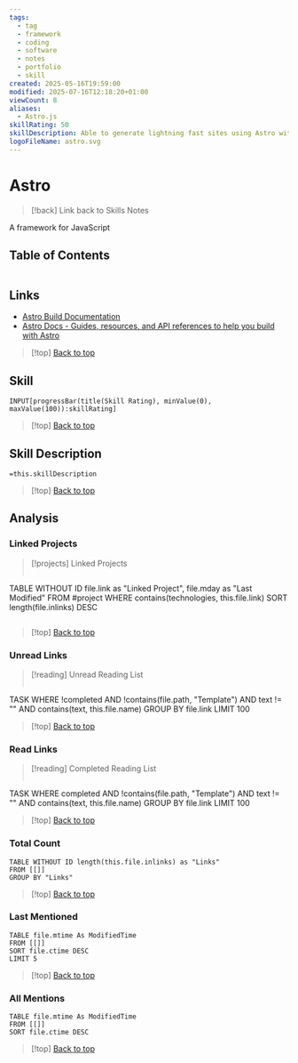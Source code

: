```yaml
---
tags:
  - tag
  - framework
  - coding
  - software
  - notes
  - portfolio
  - skill
created: 2025-05-16T19:59:00
modified: 2025-07-16T12:18:20+01:00
viewCount: 8
aliases:
  - Astro.js
skillRating: 50
skillDescription: Able to generate lightning fast sites using Astro with a good understanding of the frameworks performant features.
logoFileName: astro.svg
---
```


# Astro

> [!back] Link back to <span class="theme-link">Skills Notes</span>

A framework for <span class="theme-link">JavaScript</span>

## Table of Contents 

```table-of-contents
```

## Links

- [Astro Build Documentation](https://astro.build/)
- [Astro Docs - Guides, resources, and API references to help you build with Astro](https://docs.astro.build/en/getting-started/)

>[!top] [Back to top](#Table%20of%20Contents)

## Skill

```meta-bind  
INPUT[progressBar(title(Skill Rating), minValue(0), maxValue(100)):skillRating]  
```

>[!top] [Back to top](#Table%20of%20Contents)

## Skill Description

`=this.skillDescription`

>[!top] [Back to top](#Table%20of%20Contents)

## Analysis

### Linked Projects

>[!projects] Linked Projects
>```dataview
TABLE WITHOUT ID file.link as "Linked Project", file.mday as "Last Modified"
FROM #project 
WHERE contains(technologies, this.file.link)
SORT length(file.inlinks) DESC
>```

>[!top] [Back to top](#Table%20of%20Contents)

### Unread Links

>[!reading] Unread Reading List
>```dataview
TASK
WHERE !completed AND !contains(file.path, "Template") AND text != "" AND contains(text, this.file.name)
GROUP BY file.link
LIMIT 100

>[!top] [Back to top](#Table%20of%20Contents)

### Read Links

>[!reading] Completed Reading List
>```dataview
TASK
WHERE completed AND !contains(file.path, "Template") AND text != "" AND contains(text, this.file.name)
GROUP BY file.link
LIMIT 100

>[!top] [Back to top](#Table%20of%20Contents)

### Total Count

```dataview
TABLE WITHOUT ID length(this.file.inlinks) as "Links"
FROM [[]]
GROUP BY "Links"
```

>[!top] [Back to top](#Table%20of%20Contents)

### Last Mentioned

```dataview
TABLE file.mtime As ModifiedTime
FROM [[]]
SORT file.ctime DESC
LIMIT 5
```

>[!top] [Back to top](#Table%20of%20Contents)

### All Mentions

```dataview
TABLE file.mtime As ModifiedTime
FROM [[]]
SORT file.ctime DESC
```

>[!top] [Back to top](#Table%20of%20Contents)